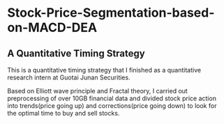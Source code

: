 # Stock-Price-Segmentation-based-on-MACD-DEA
## A Quantitative Timing Strategy

This is a quantitative timing strategy that I finished as a quantitative research intern at Guotai Junan Securities.

Based on Elliott wave principle and Fractal theory, I carried out preprocessing of over 10GB financial data and divided stock price action into trends(price going up) and corrections(price going down) to look for the optimal time to buy and sell stocks.
